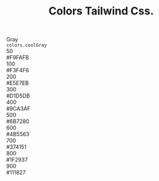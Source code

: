 <link href="https://unpkg.com/tailwindcss@^2/dist/tailwind.min.css" rel="stylesheet">

<p align="text-center">
    <h1 align="center">Colors Tailwind Css.</h1>
    <br>
</p>

<div class="grid grid-cols-1 gap-8">
    <div>
        <div class="flex flex-col space-y-3 sm:flex-row text-xs sm:space-y-0 sm:space-x-4">
            <div class="w-32 flex-shrink-0"><div class="h-10 flex flex-col justify-center">
                <div class="text-sm font-semibold text-gray-500">Gray</div>
                <div><code class="text-xs text-gray-500">colors.<!-- -->coolGray</code></div>
            </div>
        </div>
        <div class="min-w-0 flex-1 grid grid-cols-5 2xl:grid-cols-10 gap-x-4 gap-y-3 2xl:gap-x-2">
            <div class="space-y-1.5">
                <div class="h-10 w-full rounded ring-1 ring-inset ring-black ring-opacity-0" style="background-color:#f9fafb"></div>
                <div class="px-0.5 md:flex md:justify-between md:space-x-2 2xl:space-x-0 2xl:block">
                <div class="w-6 font-medium text-gray-500">50</div>
                <div>#F9FAFB</div>
            </div>
        </div>
        <div class="space-y-1.5">
            <div class="h-10 w-full rounded ring-1 ring-inset ring-black ring-opacity-0" style="background-color:#f3f4f6"></div>
            <div class="px-0.5 md:flex md:justify-between md:space-x-2 2xl:space-x-0 2xl:block">
                <div class="w-6 font-medium text-gray-500">100</div>
                <div>#F3F4F6</div>
            </div>
        </div>
        <div class="space-y-1.5">
            <div class="h-10 w-full rounded ring-1 ring-inset ring-black ring-opacity-0" style="background-color:#e5e7eb"></div>
            <div class="px-0.5 md:flex md:justify-between md:space-x-2 2xl:space-x-0 2xl:block">
                <div class="w-6 font-medium text-gray-500">200</div>
                <div>#E5E7EB</div>
            </div>
        </div>
        <div class="space-y-1.5">
            <div class="h-10 w-full rounded ring-1 ring-inset ring-black ring-opacity-0" style="background-color:#d1d5db"></div>
            <div class="px-0.5 md:flex md:justify-between md:space-x-2 2xl:space-x-0 2xl:block">
                <div class="w-6 font-medium text-gray-500">300</div>
                <div>#D1D5DB</div>
            </div>
        </div>
        <div class="space-y-1.5">
            <div class="h-10 w-full rounded ring-1 ring-inset ring-black ring-opacity-0" style="background-color:#9ca3af"></div>
            <div class="px-0.5 md:flex md:justify-between md:space-x-2 2xl:space-x-0 2xl:block">
                <div class="w-6 font-medium text-gray-500">400</div>
                <div>#9CA3AF</div>
            </div>
        </div>
        <div class="space-y-1.5">
            <div class="h-10 w-full rounded ring-1 ring-inset ring-black ring-opacity-0" style="background-color:#6b7280"></div>
            <div class="px-0.5 md:flex md:justify-between md:space-x-2 2xl:space-x-0 2xl:block">
                <div class="w-6 font-medium text-gray-500">500</div>
                <div>#6B7280</div>
            </div>
        </div>
        <div class="space-y-1.5">
            <div class="h-10 w-full rounded ring-1 ring-inset ring-black ring-opacity-0" style="background-color:#4b5563"></div>
            <div class="px-0.5 md:flex md:justify-between md:space-x-2 2xl:space-x-0 2xl:block">
                <div class="w-6 font-medium text-gray-500">600</div>
                <div>#4B5563</div>
            </div>
        </div>
        <div class="space-y-1.5">
            <div class="h-10 w-full rounded ring-1 ring-inset ring-black ring-opacity-0" style="background-color:#374151"></div>
            <div class="px-0.5 md:flex md:justify-between md:space-x-2 2xl:space-x-0 2xl:block">
                <div class="w-6 font-medium text-gray-500">700</div>
                <div>#374151</div>
            </div>
        </div>
        <div class="space-y-1.5">
            <div class="h-10 w-full rounded ring-1 ring-inset ring-black ring-opacity-0" style="background-color:#1f2937"></div>
            <div class="px-0.5 md:flex md:justify-between md:space-x-2 2xl:space-x-0 2xl:block">
                <div class="w-6 font-medium text-gray-500">800</div>
                <div>#1F2937</div>
            </div>
        </div>
        <div class="space-y-1.5">
            <div class="h-10 w-full rounded ring-1 ring-inset ring-black ring-opacity-0" style="background-color:#111827"></div>
            <div class="px-0.5 md:flex md:justify-between md:space-x-2 2xl:space-x-0 2xl:block">
                <div class="w-6 font-medium text-gray-500">900</div>
                <div>#111827</div>
            </div>
    </div>
</div>
